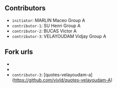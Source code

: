 ## Contributors
- `initiator`: MARLIN Maceo Group A
- `contributor-1`: SU Henri Group A
- `contributor-2`: BUCAS Victor A
- `contributor-3`: VELAYOUDAM Vidjay Group A

## Fork urls

-
-
- `contributor-3`: [quotes-velayoudam-a] (https://github.com/vjvld/quotes-velayoudam-A)
